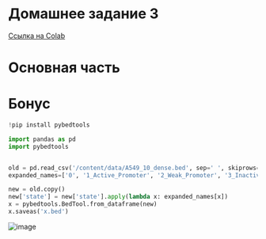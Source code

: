 # Домашнее задание 3

[Ссылка на Colab](https://colab.research.google.com/drive/1kDvaRw7zWF9B_64MGrwN-yKenPVgITMX?usp=sharing)

# Основная часть



# Бонус

```python
!pip install pybedtools

import pandas as pd
import pybedtools


old = pd.read_csv('/content/data/A549_10_dense.bed', sep=' ', skiprows=1, names=['0', '1', '2', 'state', '3', '4', '5', '6', '7'])
expanded_names=['0', '1_Active_Promoter', '2_Weak_Promoter', '3_Inactive/poised_Promoter', '4_Strong_enhancer', '5_Strong_enhancer', '6_Weak/poised_enhancer', '7_Weak/poised_enhancer', '8_Insulator', '9_Transcriptional_transition', '10_Transcriptional_elongation']

new = old.copy()
new['state'] = new['state'].apply(lambda x: expanded_names[x])
x = pybedtools.BedTool.from_dataframe(new)
x.saveas('x.bed')
```

![image](https://user-images.githubusercontent.com/71254839/160294770-687ed9ad-5c05-4977-bdfc-a1963db10fee.png)
